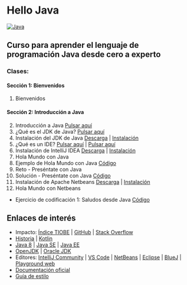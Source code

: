# Hello Java

[![Java](https://img.shields.io/badge/Java-JDK_21+-red?style=for-the-badge&logo=java&logoColor=white&labelColor=101010)](https://www.oracle.com/es/java)

## Curso para aprender el lenguaje de programación Java desde cero a experto

### Clases:

#### Sección 1: Bienvenidos
1. Bienvenidos

#### Sección 2: Introducción a Java
2. Introducción a Java [Pulsar aquí](https://www.manualweb.net/java/introduccion-java/)
3. ¿Qué es el JDK de Java? [Pulsar aquí](https://www.ibm.com/docs/es/i/7.5?topic=platform-java-development-kit)
4. Instalación del JDK de Java [Descarga](https://www.oracle.com/pe/java/technologies/downloads/#jdk24-windows) | [Instalación](https://docs.oracle.com/en/java/javase/24/install/installation-jdk-microsoft-windows-platforms.html)
5. ¿Qué es un IDE? [Pulsar aquí](https://aws.amazon.com/what-is/ide/) | [Pulsar aquí](https://www.redhat.com/es/topics/middleware/what-is-ide)
6. Instalación de IntelliJ IDEA [Descarga](https://www.jetbrains.com/idea/download/?section=windows) | [Instalación](https://www.jetbrains.com/help/idea/installation-guide.html)
7. Hola Mundo con Java
8. Ejemplo de Hola Mundo con Java [Código](src/IntroduccionJava/HelloWorld.java)
9. Reto - Preséntate con Java
10. Solución - Preséntate con Java [Código](src/IntroduccionJava/Presentate.java)
11. Instalación de Apache Netbeans [Descarga](https://netbeans.apache.org/front/main/download/nb25/) | [Instalación](https://www3.ntu.edu.sg/home/ehchua/programming/howto/NetBeans_HowTo.html#show-toc)
12. Hola Mundo con Netbeans
- Ejercicio de codificación 1: Saludos desde Java [Código](src/IntroduccionJava/Exercise.java)

## Enlaces de interés

* Impacto: [Índice TIOBE](https://www.tiobe.com/tiobe-index/) | [GitHub](https://github.blog/news-insights/octoverse/octoverse-2024/) | [Stack Overflow](https://survey.stackoverflow.co/2024/technology#most-popular-technologies-language)
* [Historia](https://es.wikipedia.org/wiki/Java_(lenguaje_de_programaci%C3%B3n)) | [Kotlin](https://kotlinlang.org/)
* [Java 8](https://www.java.com/es/download/) | [Java SE](https://www.oracle.com/es/java/technologies/java-se-glance.html) | [Java EE](https://www.oracle.com/es/java/technologies/java-ee-glance.html)
* [OpenJDK](https://openjdk.org/) | [Oracle JDK](https://www.oracle.com/es/java/technologies/downloads/)
* Editores: [IntelliJ Community](https://www.jetbrains.com/idea/download/other.html) | [VS Code](https://code.visualstudio.com/docs/languages/java) | [NetBeans](https://netbeans.apache.org/front/main/index.html) | [Eclipse](https://eclipseide.org/) | [BlueJ](https://www.bluej.org/) | [Playground web](https://dev.java/playground/)
* [Documentación oficial](https://docs.oracle.com/en/java/)
* [Guía de estilo](https://google.github.io/styleguide/javaguide.html)